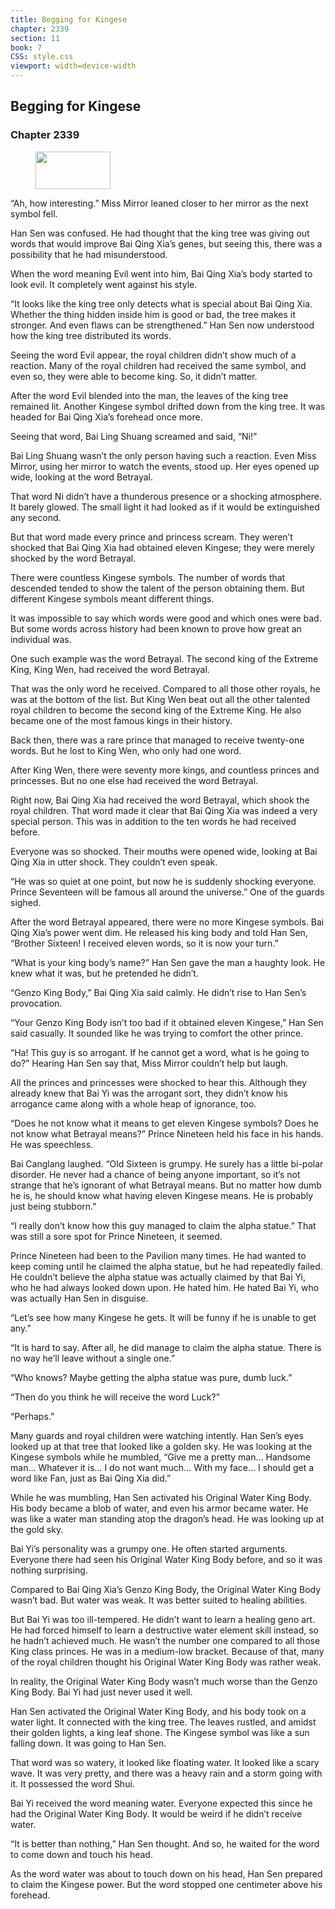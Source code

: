 ```yaml
---
title: Begging for Kingese
chapter: 2339
section: 11
book: 7
CSS: style.css
viewport: width=device-width
---
```


## Begging for Kingese

### Chapter 2339

<figure>
	<img src="../Images/gem.gif" alt="" id="gem" width="120" height="60" />
</figure>

“Ah, how interesting.” Miss Mirror leaned closer to her mirror as the next symbol fell.

Han Sen was confused. He had thought that the king tree was giving out words that would improve Bai Qing Xia’s genes, but seeing this, there was a possibility that he had misunderstood.

When the word meaning Evil went into him, Bai Qing Xia’s body started to look evil. It completely went against his style.

“It looks like the king tree only detects what is special about Bai Qing Xia. Whether the thing hidden inside him is good or bad, the tree makes it stronger. And even flaws can be strengthened.” Han Sen now understood how the king tree distributed its words.

Seeing the word Evil appear, the royal children didn’t show much of a reaction. Many of the royal children had received the same symbol, and even so, they were able to become king. So, it didn’t matter.

After the word Evil blended into the man, the leaves of the king tree remained lit. Another Kingese symbol drifted down from the king tree. It was headed for Bai Qing Xia’s forehead once more.

Seeing that word, Bai Ling Shuang screamed and said, “Ni!”

Bai Ling Shuang wasn’t the only person having such a reaction. Even Miss Mirror, using her mirror to watch the events, stood up. Her eyes opened up wide, looking at the word Betrayal.

That word Ni didn’t have a thunderous presence or a shocking atmosphere. It barely glowed. The small light it had looked as if it would be extinguished any second.

But that word made every prince and princess scream. They weren’t shocked that Bai Qing Xia had obtained eleven Kingese; they were merely shocked by the word Betrayal.

There were countless Kingese symbols. The number of words that descended tended to show the talent of the person obtaining them. But different Kingese symbols meant different things.

It was impossible to say which words were good and which ones were bad. But some words across history had been known to prove how great an individual was.

One such example was the word Betrayal. The second king of the Extreme King, King Wen, had received the word Betrayal.

That was the only word he received. Compared to all those other royals, he was at the bottom of the list. But King Wen beat out all the other talented royal children to become the second king of the Extreme King. He also became one of the most famous kings in their history.

Back then, there was a rare prince that managed to receive twenty-one words. But he lost to King Wen, who only had one word.

After King Wen, there were seventy more kings, and countless princes and princesses. But no one else had received the word Betrayal.

Right now, Bai Qing Xia had received the word Betrayal, which shook the royal children. That word made it clear that Bai Qing Xia was indeed a very special person. This was in addition to the ten words he had received before.

Everyone was so shocked. Their mouths were opened wide, looking at Bai Qing Xia in utter shock. They couldn’t even speak.

“He was so quiet at one point, but now he is suddenly shocking everyone. Prince Seventeen will be famous all around the universe.” One of the guards sighed.

After the word Betrayal appeared, there were no more Kingese symbols. Bai Qing Xia’s power went dim. He released his king body and told Han Sen, “Brother Sixteen! I received eleven words, so it is now your turn.”

“What is your king body’s name?” Han Sen gave the man a haughty look. He knew what it was, but he pretended he didn’t.

“Genzo King Body,” Bai Qing Xia said calmly. He didn’t rise to Han Sen’s provocation.

“Your Genzo King Body isn’t too bad if it obtained eleven Kingese,” Han Sen said casually. It sounded like he was trying to comfort the other prince.

“Ha! This guy is so arrogant. If he cannot get a word, what is he going to do?” Hearing Han Sen say that, Miss Mirror couldn’t help but laugh.

All the princes and princesses were shocked to hear this. Although they already knew that Bai Yi was the arrogant sort, they didn’t know his arrogance came along with a whole heap of ignorance, too.

“Does he not know what it means to get eleven Kingese symbols? Does he not know what Betrayal means?” Prince Nineteen held his face in his hands. He was speechless.

Bai Canglang laughed. “Old Sixteen is grumpy. He surely has a little bi-polar disorder. He never had a chance of being anyone important, so it’s not strange that he’s ignorant of what Betrayal means. But no matter how dumb he is, he should know what having eleven Kingese means. He is probably just being stubborn.”

“I really don’t know how this guy managed to claim the alpha statue.” That was still a sore spot for Prince Nineteen, it seemed.

Prince Nineteen had been to the Pavilion many times. He had wanted to keep coming until he claimed the alpha statue, but he had repeatedly failed. He couldn’t believe the alpha statue was actually claimed by that Bai Yi, who he had always looked down upon. He hated him. He hated Bai Yi, who was actually Han Sen in disguise.

“Let’s see how many Kingese he gets. It will be funny if he is unable to get any.”

“It is hard to say. After all, he did manage to claim the alpha statue. There is no way he’ll leave without a single one.”

“Who knows? Maybe getting the alpha statue was pure, dumb luck.”

“Then do you think he will receive the word Luck?”

“Perhaps.”

Many guards and royal children were watching intently. Han Sen’s eyes looked up at that tree that looked like a golden sky. He was looking at the Kingese symbols while he mumbled, “Give me a pretty man… Handsome man… Whatever it is… I do not want much… With my face… I should get a word like Fan, just as Bai Qing Xia did.”

While he was mumbling, Han Sen activated his Original Water King Body. His body became a blob of water, and even his armor became water. He was like a water man standing atop the dragon’s head. He was looking up at the gold sky.

Bai Yi’s personality was a grumpy one. He often started arguments. Everyone there had seen his Original Water King Body before, and so it was nothing surprising.

Compared to Bai Qing Xia’s Genzo King Body, the Original Water King Body wasn’t bad. But water was weak. It was better suited to healing abilities.

But Bai Yi was too ill-tempered. He didn’t want to learn a healing geno art. He had forced himself to learn a destructive water element skill instead, so he hadn’t achieved much. He wasn’t the number one compared to all those King class princes. He was in a medium-low bracket. Because of that, many of the royal children thought his Original Water King Body was rather weak.

In reality, the Original Water King Body wasn’t much worse than the Genzo King Body. Bai Yi had just never used it well.

Han Sen activated the Original Water King Body, and his body took on a water light. It connected with the king tree. The leaves rustled, and amidst their golden lights, a king leaf shone. The Kingese symbol was like a sun falling down. It was going to Han Sen.

That word was so watery, it looked like floating water. It looked like a scary wave. It was very pretty, and there was a heavy rain and a storm going with it. It possessed the word Shui.

Bai Yi received the word meaning water. Everyone expected this since he had the Original Water King Body. It would be weird if he didn’t receive water.

“It is better than nothing,” Han Sen thought. And so, he waited for the word to come down and touch his head.

As the word water was about to touch down on his head, Han Sen prepared to claim the Kingese power. But the word stopped one centimeter above his forehead.